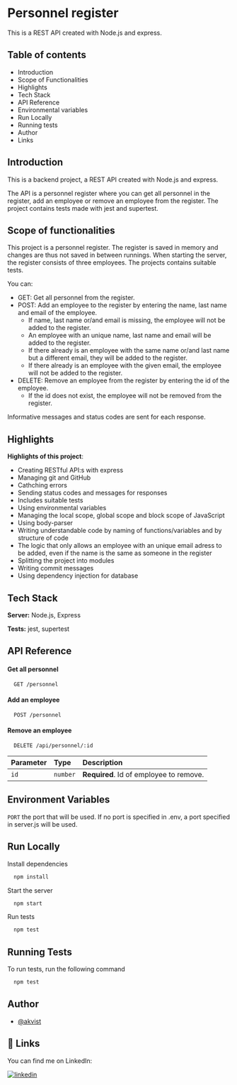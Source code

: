 # Personnel register

This is a REST API created with Node.js and express.

## Table of contents

- Introduction
- Scope of Functionalities
- Highlights
- Tech Stack
- API Reference
- Environmental variables
- Run Locally
- Running tests
- Author
- Links

## Introduction

This is a backend project, a REST API created with Node.js and express.

The API is a personnel register where you can get all personnel in the register, add an employee or remove an employee from the register. The project contains tests made with jest and supertest.

## Scope of functionalities

This project is a personnel register. The register is saved in memory and changes are thus not saved in between runnings. When starting the server, the register consists of three employees. The projects contains suitable tests.

You can:

- GET: Get all personnel from the register.
- POST: Add an employee to the register by entering the name, last name and email of the employee.
  - If name, last name or/and email is missing, the employee will not be added to the register.
  - An employee with an unique name, last name and email will be added to the register.
  - If there already is an employee with the same name or/and last name but a different email, they will be added to the register.
  - If there already is an employee with the given email, the employee will not be added to the register.
- DELETE: Remove an employee from the register by entering the id of the employee.
  - If the id does not exist, the employee will not be removed from the register.

Informative messages and status codes are sent for each response.

## Highlights

**Highlights of this project**:

- Creating RESTful API:s with express
- Managing git and GitHub
- Cathching errors
- Sending status codes and messages for responses
- Includes suitable tests
- Using environmental variables
- Managing the local scope, global scope and block scope of JavaScript
- Using body-parser
- Writing understandable code by naming of functions/variables and by structure of code
- The logic that only allows an employee with an unique email adress to be added, even if the name is the same as someone in the register
- Splitting the project into modules
- Writing commit messages
- Using dependency injection for database

## Tech Stack

**Server:** Node.js, Express

**Tests:** jest, supertest

## API Reference

#### Get all personnel

```http
  GET /personnel
```

#### Add an employee

```http
  POST /personnel
```

#### Remove an employee

```http
  DELETE /api/personnel/:id
```

| Parameter | Type     | Description                             |
| :-------- | :------- | :-------------------------------------- |
| `id`      | `number` | **Required**. Id of employee to remove. |

## Environment Variables

`PORT` the port that will be used. If no port is specified in .env, a port specified in server.js will be used.

## Run Locally

Install dependencies

```bash
  npm install
```

Start the server

```bash
  npm start
```

Run tests

```bash
  npm test
```

## Running Tests

To run tests, run the following command

```bash
  npm test
```

## Author

- [@akvist](https://www.github.com/akvist)

## 🔗 Links

You can find me on LinkedIn:

[![linkedin](https://img.shields.io/badge/linkedin-0A66C2?style=for-the-badge&logo=linkedin&logoColor=white)](https://www.linkedin.com/in/amirakvist/)
